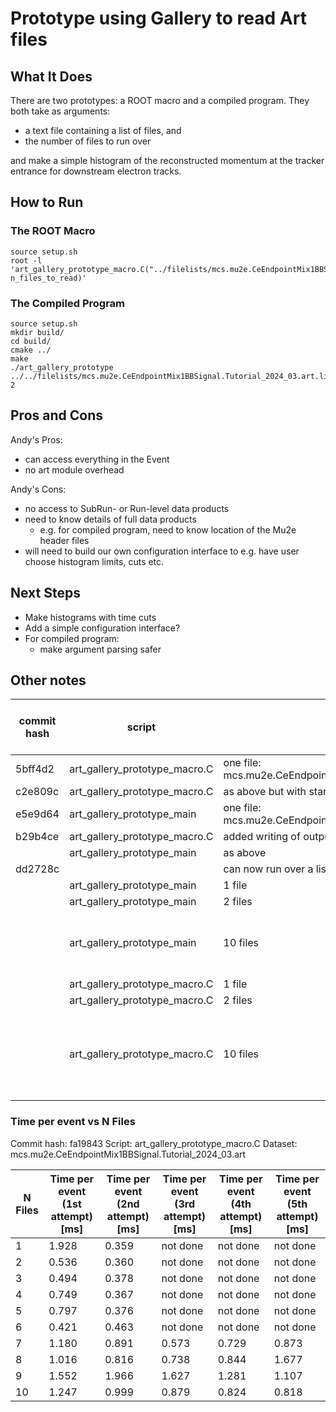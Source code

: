 # Prototype using Gallery to read Art files

## What It Does
There are two prototypes: a ROOT macro and a compiled program. They both take as arguments:
 * a text file containing a list of files, and
 * the number of files to run over

and make a simple histogram of the reconstructed momentum at the tracker entrance for downstream electron tracks.

## How to Run

### The ROOT Macro
```
source setup.sh
root -l 'art_gallery_prototype_macro.C("../filelists/mcs.mu2e.CeEndpointMix1BBSignal.Tutorial_2024_03.art.list", n_files_to_read)'
```

### The Compiled Program
```
source setup.sh
mkdir build/
cd build/
cmake ../
make
./art_gallery_prototype ../../filelists/mcs.mu2e.CeEndpointMix1BBSignal.Tutorial_2024_03.art.list 2
```

## Pros and Cons

Andy's Pros:
 * can access everything in the Event
 * no art module overhead

Andy's Cons:
 * no access to SubRun- or Run-level data products
 * need to know details of full data products
   * e.g. for compiled program, need to know location of the Mu2e header files
 * will need to build our own configuration interface to e.g. have user choose histogram limits, cuts etc.

## Next Steps
* Make histograms with time cuts
* Add a simple configuration interface?
* For compiled program:
  * make argument parsing safer

## Other notes

| commit hash | script | notes | time per event [ms] | total time [ms] | comment |
|----|----|----|-----|-----|------|
| 5bff4d2 | art_gallery_prototype_macro.C | one file: mcs.mu2e.CeEndpointMix1BBSignal.Tutorial_2024_03.001210_00000255.art | 0.353 | 5742 | |
| c2e809c | art_gallery_prototype_macro.C | as above but with start_time defined before histogram making | 0.367 | 6032 | |
| e5e9d64 | art_gallery_prototype_main | one file: mcs.mu2e.CeEndpointMix1BBSignal.Tutorial_2024_03.001210_00000255.art | 0.366 | 6615 | |
| b29b4ce | art_gallery_prototype_macro.C | added writing of output file | 0.370 | 6133 | |
|  | art_gallery_prototype_main | as above | 0.375 | 6800 | |
| dd2728c |  | can now run over a list of files | | | |
|   | art_gallery_prototype_main | 1 file | 0.369 | 6706 | |
|   | art_gallery_prototype_main | 2 files | 0.364 | 11939 | |
|   | art_gallery_prototype_main | 10 files | 1.304 | 192561 | unclear why time per event has changed... |
|   | art_gallery_prototype_macro.C | 1 file | 0.372 | 5990 | |
|   | art_gallery_prototype_macro.C | 2 files | 0.370 | 11527 | |
|   | art_gallery_prototype_macro.C | 10 files | 1.332 |191143  | macro also sees an increase in the time per event... |

### Time per event vs N Files
Commit hash: fa19843
Script: art_gallery_prototype_macro.C
Dataset: mcs.mu2e.CeEndpointMix1BBSignal.Tutorial_2024_03.art

| N Files |  Time per event (1st attempt) [ms] | Time per event (2nd attempt) [ms] | Time per event (3rd attempt) [ms] | Time per event (4th attempt) [ms] |   Time per event (5th attempt) [ms] |
|----|----|----|----|----|----|
| 1 | 1.928 | 0.359 | not done | not done | not done |
| 2 | 0.536 | 0.360 | not done | not done | not done |
| 3 | 0.494 | 0.378 | not done | not done | not done |
| 4 | 0.749 | 0.367 | not done | not done | not done |
| 5 | 0.797 | 0.376 | not done | not done | not done |
| 6 | 0.421 | 0.463 | not done | not done | not done |
| 7 | 1.180 | 0.891 | 0.573 | 0.729 | 0.873 |
| 8 | 1.016 | 0.816 | 0.738 | 0.844 | 1.677 |
| 9 | 1.552 | 1.966 | 1.627 | 1.281 | 1.107 |
| 10 | 1.247 | 0.999 | 0.879 | 0.824 | 0.818 |
